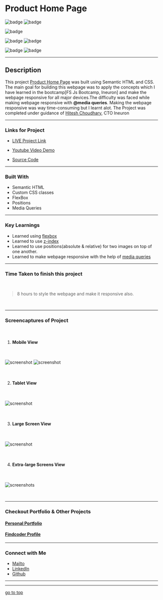 # Product Home Page


![badge](https://img.shields.io/badge/HTML%20-CSS-green)
![badge](https://img.shields.io/badge/Product%20-Home%20Page-orange)

![badge](https://img.shields.io/badge/Fully%20Responsive-Webpage-yellow)

![badge](https://img.shields.io/badge/display:flex%20-Positions-lightgreen)
![badge](https://img.shields.io/badge/z%20index%20-buttons-lightgreen)

![badge](https://img.shields.io/badge/responsive--desgin%20-with%20@media--queries-lightblue)
![badge](https://img.shields.io/badge/Shubham%20Singh%20-grey)

***
## Description

This project [Product Home Page](https://earphone-page.netlify.app/) was built using Semantic HTML and CSS. The main goal for building this webpage was to apply the concepts which I have learned in the bootcamp[FS Js Bootcamp, Ineuron] and make the webpage responsive for all major devices.The difficulty was faced while making webpage responsive with **@media queries**. Making the webpage responsive was way time-consuming but I learnt alot. The Project was completed under guidance of [Hitesh Choudhary](https://github.com/hiteshchoudhary), CTO Ineuron

***

### Links for Project

* [LIVE Project Link](https://earphone-page.netlify.app/)

* [Youtube Video Demo](https://youtu.be/fWQc-BGqx8I)

* [Source Code](https://github.com/ShubhamSingh03/Product-Home-Page)

***
### Built With 

* Semantic HTML
* Custom CSS classes
* FlexBox
* Positions
* Media Queries

***

### Key Learnings

* Learned using [flexbox](https://developer.mozilla.org/en-US/docs/Web/CSS/flex)
* Learned to use [z-index](https://developer.mozilla.org/en-US/docs/Web/CSS/z-index)
* Learned to use positions(absolute & relative) for two images on top of one another.
* Learned to make webpage responsive with the help of [media queries](https://developer.mozilla.org/en-US/docs/Web/CSS/Media_Queries/Using_media_queries)

***

### Time Taken to finish this project
<br>

>8 hours to style the webpage and make it responsive also.

<br>

***

### Screencaptures of Project

<br>

  1. #### Mobile View

<br>

![screenshot](./captures/mobileview1.png)
![screenshot](./captures/mobileview2.png)

<br>

  2. #### Tablet View 

  <br>

  ![screenshot](./captures/tabletview.png)

  <br>

  3. #### Large Screen View 

  <br>

  ![screenshot](./captures/macview.png)

  <br>

  4. #### Extra-large Screens View

  <br>

  ![screenshots](./captures/laptopscreen1300.png)

  <br>

***

### Checkout Portfolio & Other Projects

#### [Personal Portfolio](https://shubhambhoj.in/)


#### [Findcoder Profile](https://www.findcoder.io/u/shubham_singh)
***

### Connect with Me
* [Mailto](mailto:shubhambhoj3@gmail.com)
* [LinkedIn](https://www.linkedin.com/in/shubham-singh-b122b7171/)
* [Github](https://github.com/ShubhamSingh03)

***
***
[go to top](#product-home-page)